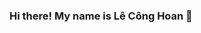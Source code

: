 ### Hi there! My name is Lê Công Hoan  👋

<!--
**hoan02/hoan02** is a ✨ _special_ ✨ repository because its `README.md` (this file) appears on your GitHub profile.

Here are some ideas to get you started:

- 🔭 I’m currently working on ...
- 🌱 I’m currently learning ...
- 👯 I’m looking to collaborate on ...
- 🤔 I’m looking for help with ...
- 💬 Ask me about ...
- 📫 How to reach me: Phone: 0358069992 -Emai:hoanvipboi1@gmail.com
- 😄 Pronouns: ...
- ⚡ Fun fact: ...
-->

